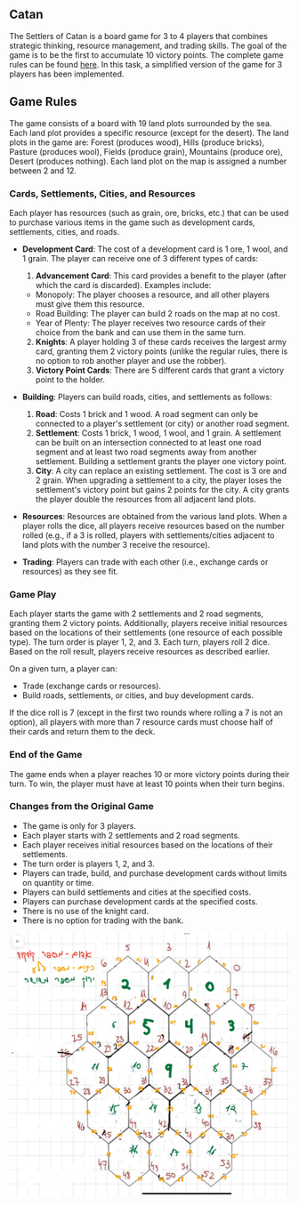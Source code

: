 ## Catan

The Settlers of Catan is a board game for 3 to 4 players that combines strategic thinking, resource management, and trading skills. The goal of the game is to be the first to accumulate 10 victory points. The complete game rules can be found [here](https://www.hakubia.com/wp-content/uploads/2021/01/%D7%A7%D7%98%D7%90%D7%9F.pdf). In this task, a simplified version of the game for 3 players has been implemented.

## Game Rules
The game consists of a board with 19 land plots surrounded by the sea. Each land plot provides a specific resource (except for the desert). The land plots in the game are: Forest (produces wood), Hills (produce bricks), Pasture (produces wool), Fields (produce grain), Mountains (produce ore), Desert (produces nothing). Each land plot on the map is assigned a number between 2 and 12.

### Cards, Settlements, Cities, and Resources
Each player has resources (such as grain, ore, bricks, etc.) that can be used to purchase various items in the game such as development cards, settlements, cities, and roads.

- **Development Card**: The cost of a development card is 1 ore, 1 wool, and 1 grain. The player can receive one of 3 different types of cards:
  1. **Advancement Card**: This card provides a benefit to the player (after which the card is discarded). Examples include:
    - Monopoly: The player chooses a resource, and all other players must give them this resource.
    - Road Building: The player can build 2 roads on the map at no cost.
    - Year of Plenty: The player receives two resource cards of their choice from the bank and can use them in the same turn.
  2. **Knights**: A player holding 3 of these cards receives the largest army card, granting them 2 victory points (unlike the regular rules, there is no option to rob another player and use the robber).
  3. **Victory Point Cards**: There are 5 different cards that grant a victory point to the holder.

- **Building**: Players can build roads, cities, and settlements as follows:
  1. **Road**: Costs 1 brick and 1 wood. A road segment can only be connected to a player's settlement (or city) or another road segment.
  2. **Settlement**: Costs 1 brick, 1 wood, 1 wool, and 1 grain. A settlement can be built on an intersection connected to at least one road segment and at least two road segments away from another settlement. Building a settlement grants the player one victory point.
  3. **City**: A city can replace an existing settlement. The cost is 3 ore and 2 grain. When upgrading a settlement to a city, the player loses the settlement's victory point but gains 2 points for the city. A city grants the player double the resources from all adjacent land plots.

- **Resources**: Resources are obtained from the various land plots. When a player rolls the dice, all players receive resources based on the number rolled (e.g., if a 3 is rolled, players with settlements/cities adjacent to land plots with the number 3 receive the resource).

- **Trading**: Players can trade with each other (i.e., exchange cards or resources) as they see fit.

### Game Play
Each player starts the game with 2 settlements and 2 road segments, granting them 2 victory points. Additionally, players receive initial resources based on the locations of their settlements (one resource of each possible type). The turn order is player 1, 2, and 3. Each turn, players roll 2 dice. Based on the roll result, players receive resources as described earlier.

On a given turn, a player can:
- Trade (exchange cards or resources).
- Build roads, settlements, or cities, and buy development cards.

If the dice roll is 7 (except in the first two rounds where rolling a 7 is not an option), all players with more than 7 resource cards must choose half of their cards and return them to the deck.

### End of the Game
The game ends when a player reaches 10 or more victory points during their turn. To win, the player must have at least 10 points when their turn begins.

### Changes from the Original Game
- The game is only for 3 players.
- Each player starts with 2 settlements and 2 road segments.
- Each player receives initial resources based on the locations of their settlements.
- The turn order is players 1, 2, and 3.
- Players can trade, build, and purchase development cards without limits on quantity or time.
- Players can build settlements and cities at the specified costs.
- Players can purchase development cards at the specified costs.
- There is no use of the knight card.
- There is no option for trading with the bank.

![image](image.jpeg)
